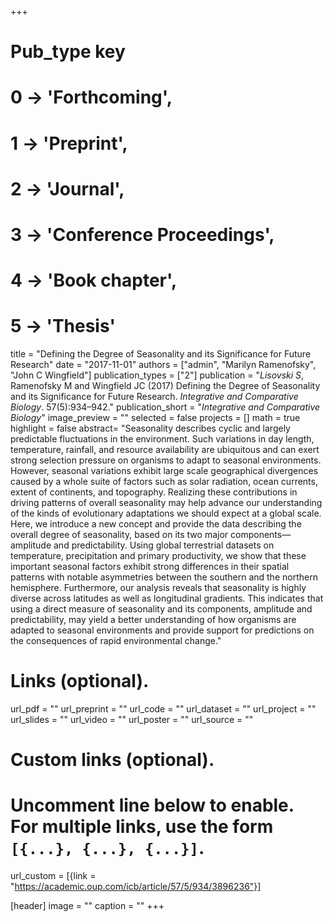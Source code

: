 +++
# Pub_type key
# 0 -> 'Forthcoming',
# 1 -> 'Preprint',
# 2 -> 'Journal',
# 3 -> 'Conference Proceedings',
# 4 -> 'Book chapter',
# 5 -> 'Thesis'
  
title = "Defining the Degree of Seasonality and its Significance for Future Research"
date = "2017-11-01"
authors = ["admin", "Marilyn Ramenofsky", "John C Wingfield"]
publication_types = ["2"]
publication = "*Lisovski S*, Ramenofsky M and Wingfield JC (2017) Defining the Degree of Seasonality and its Significance for Future Research. _Integrative and Comparative Biology_. 57(5):934–942."
publication_short = "_Integrative and Comparative Biology_"
image_preview = ""
selected = false
projects = []
math = true
highlight = false
abstract= "Seasonality describes cyclic and largely predictable fluctuations in the environment. Such variations in day length, temperature, rainfall, and resource availability are ubiquitous and can exert strong selection pressure on organisms to adapt to seasonal environments. However, seasonal variations exhibit large scale geographical divergences caused by a whole suite of factors such as solar radiation, ocean currents, extent of continents, and topography. Realizing these contributions in driving patterns of overall seasonality may help advance our understanding of the kinds of evolutionary adaptations we should expect at a global scale. Here, we introduce a new concept and provide the data describing the overall degree of seasonality, based on its two major components—amplitude and predictability. Using global terrestrial datasets on temperature, precipitation and primary productivity, we show that these important seasonal factors exhibit strong differences in their spatial patterns with notable asymmetries between the southern and the northern hemisphere. Furthermore, our analysis reveals that seasonality is highly diverse across latitudes as well as longitudinal gradients. This indicates that using a direct measure of seasonality and its components, amplitude and predictability, may yield a better understanding of how organisms are adapted to seasonal environments and provide support for predictions on the consequences of rapid environmental change."
  
# Links (optional).
url_pdf = ""
url_preprint = ""
url_code = ""
url_dataset = ""
url_project = ""
url_slides = ""
url_video = ""
url_poster = ""
url_source = ""
  
# Custom links (optional).
#   Uncomment line below to enable. For multiple links, use the form `[{...}, {...}, {...}]`.
url_custom = [{link = "https://academic.oup.com/icb/article/57/5/934/3896236"}]
  
[header]
image = ""
caption = ""
+++